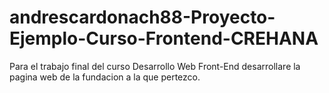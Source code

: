 # andrescardonach88-Proyecto-Ejemplo-Curso-Frontend-CREHANA
Para  el trabajo final  del curso Desarrollo Web Front-End  desarrollare  la pagina web de la fundacion a la que pertezco.
